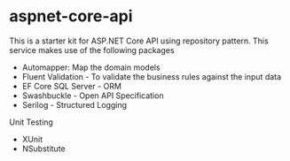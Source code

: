 # aspnet-core-api
This is a starter kit for ASP.NET Core API using repository pattern. This service makes use of the following packages

- Automapper: Map the domain models
- Fluent Validation - To validate the business rules against the input data
- EF Core SQL Server - ORM
- Swashbuckle - Open API Specification
- Serilog - Structured Logging

Unit Testing
- XUnit
- NSubstitute
